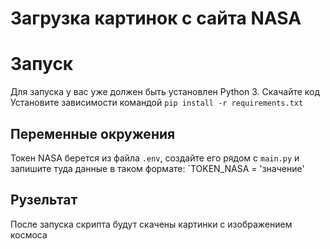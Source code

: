 # Загрузка картинок с сайта NASA

# Запуск

Для запуска у вас уже должен быть установлен Python 3.
Скачайте код
Установите зависимости командой `pip install -r requirements.txt`

## Переменные окружения

Токен NASA берется из файла `.env`, создайте его рядом с `main.py` и запишите туда данные в таком формате: `TOKEN_NASA = 'значение'

## Рузельтат

После запуска скрипта будут скачены картинки с изображением космоса